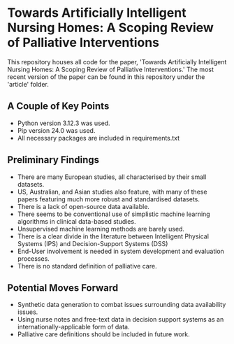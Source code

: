 # Towards Artificially Intelligent Nursing Homes: A Scoping Review of Palliative Interventions

This repository houses all code for the paper, 'Towards Artificially Intelligent Nursing Homes: A Scoping Review of Palliative Interventions.' The most recent version of the paper can be found in this repository under the 'article' folder.

## A Couple of Key Points

- Python version 3.12.3 was used.
- Pip version 24.0 was used.
- All necessary packages are included in requirements.txt

## Preliminary Findings

- There are many European studies, all characterised by their small datasets.
- US, Australian, and Asian studies also feature, with many of these papers featuring much more robust and standardised datasets.
- There is a lack of open-source data available.
- There seems to be conventional use of simplistic machine learning algorithms in clinical data-based studies.
- Unsupervised machine learning methods are barely used.
- There is a clear divide in the literature between Intelligent Physical Systems (IPS) and Decision-Support Systems (DSS)
- End-User involvement is needed in system development and evaluation processes.
- There is no standard definition of palliative care.

## Potential Moves Forward

- Synthetic data generation to combat issues surrounding data availability issues.
- Using nurse notes and free-text data in decision support systems as an internationally-applicable form of data.
- Palliative care definitions should be included in future work.
